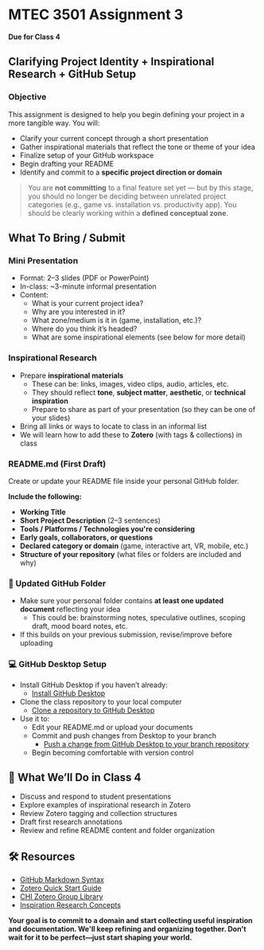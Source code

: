 # MTEC 3501 Assignment 3
**Due for Class 4**

## Clarifying Project Identity + Inspirational Research + GitHub Setup

### Objective
This assignment is designed to help you begin defining your project in a more tangible way. You will:
- Clarify your current concept through a short presentation
- Gather inspirational materials that reflect the tone or theme of your idea
- Finalize setup of your GitHub workspace
- Begin drafting your README
- Identify and commit to a **specific project direction or domain**

> You are **not committing** to a final feature set yet — but by this stage, you should no longer be deciding between unrelated project categories (e.g., game vs. installation vs. productivity app). You should be clearly working within a **defined conceptual zone**.

## What To Bring / Submit

### Mini Presentation
- Format: 2–3 slides (PDF or PowerPoint)
- In-class: ~3-minute informal presentation
- Content:
  - What is your current project idea?
  - Why are you interested in it?
  - What zone/medium is it in (game, installation, etc.)?
  - Where do you think it’s headed?
  - What are some inspirational elements (see below for more detail)  

### Inspirational Research
- Prepare **inspirational materials**
  - These can be: links, images, video clips, audio, articles, etc.
  - They should reflect **tone**, **subject matter**, **aesthetic**, or **technical inspiration**
  - Prepare to share as part of your presentation (so they can be one of your slides)
- Bring all links or ways to locate to class in an informal list
- We will learn how to add these to **Zotero** (with tags & collections) in class  

### README.md (First Draft)
Create or update your README file inside your personal GitHub folder.

**Include the following:**
- **Working Title**
- **Short Project Description** (2–3 sentences)
- **Tools / Platforms / Technologies you're considering**
- **Early goals, collaborators, or questions**
- **Declared category or domain** (game, interactive art, VR, mobile, etc.)
- **Structure of your repository** (what files or folders are included and why)

### 📁 Updated GitHub Folder
- Make sure your personal folder contains **at least one updated document** reflecting your idea
  - This could be: brainstorming notes, speculative outlines, scoping draft, mood board notes, etc.
- If this builds on your previous submission, revise/improve before uploading

### 💻 GitHub Desktop Setup
- Install GitHub Desktop if you haven’t already:
  - [Install GitHub Desktop](https://docs.github.com/en/desktop/installing-and-authenticating-to-github-desktop/installing-github-desktop)
- Clone the class repository to your local computer
  - [Clone a repository to GitHub Desktop](https://docs.github.com/en/desktop/adding-and-cloning-repositories/cloning-a-repository-from-github-to-github-desktop)
- Use it to:
  - Edit your README.md or upload your documents
  - Commit and push changes from Desktop to your branch
    - [Push a change from GitHub Desktop to your branch repository](https://docs.github.com/en/desktop/making-changes-in-a-branch/pushing-changes-to-github-from-github-desktop)  
  - Begin becoming comfortable with version control

## 🧭 What We’ll Do in Class 4
- Discuss and respond to student presentations
- Explore examples of inspirational research in Zotero
- Review Zotero tagging and collection structures
- Draft first research annotations
- Review and refine README content and folder organization

## 🛠 Resources
- [GitHub Markdown Syntax](https://docs.github.com/en/get-started/writing-on-github)
- [Zotero Quick Start Guide](https://www.zotero.org/support/quick_start_guide)
- [CHI Zotero Group Library](https://www.zotero.org/groups/5772697/quantum_ai_music)
- [Inspiration Research Concepts](https://www.instructables.com/Inspiration-Through-Research/)  

**Your goal is to commit to a domain and start collecting useful inspiration and documentation. We'll keep refining and organizing together. Don't wait for it to be perfect—just start shaping your world.**
